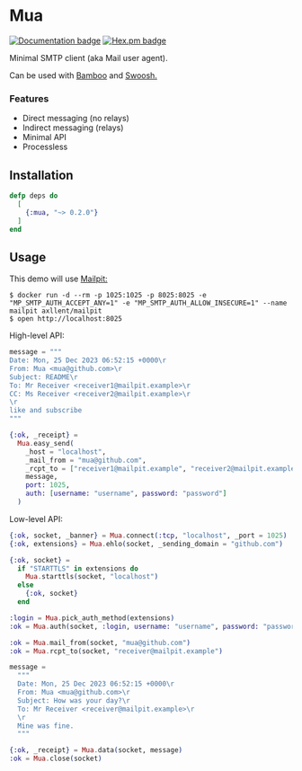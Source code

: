 # Mua

[![Documentation badge](https://img.shields.io/badge/Documentation-ff69b4)](https://hexdocs.pm/mua)
[![Hex.pm badge](https://img.shields.io/badge/Package%20on%20hex.pm-informational)](https://hex.pm/packages/mua)

Minimal SMTP client (aka Mail user agent).

Can be used with [Bamboo](https://github.com/ruslandoga/bamboo_mua) and [Swoosh.](https://hexdocs.pm/swoosh/Swoosh.Adapters.Mua.html)

### Features

- Direct messaging (no relays)
- Indirect messaging (relays)
- Minimal API
- Processless

## Installation

```elixir
defp deps do
  [
    {:mua, "~> 0.2.0"}
  ]
end
```

## Usage

This demo will use [Mailpit:](https://github.com/axllent/mailpit)

```console
$ docker run -d --rm -p 1025:1025 -p 8025:8025 -e "MP_SMTP_AUTH_ACCEPT_ANY=1" -e "MP_SMTP_AUTH_ALLOW_INSECURE=1" --name mailpit axllent/mailpit
$ open http://localhost:8025
```

High-level API:

```elixir
message = """
Date: Mon, 25 Dec 2023 06:52:15 +0000\r
From: Mua <mua@github.com>\r
Subject: README\r
To: Mr Receiver <receiver1@mailpit.example>\r
CC: Ms Receiver <receiver2@mailpit.example>\r
\r
like and subscribe
"""

{:ok, _receipt} =
  Mua.easy_send(
    _host = "localhost",
    _mail_from = "mua@github.com",
    _rcpt_to = ["receiver1@mailpit.example", "receiver2@mailpit.example"],
    message,
    port: 1025,
    auth: [username: "username", password: "password"]
  )
```

Low-level API:

```elixir
{:ok, socket, _banner} = Mua.connect(:tcp, "localhost", _port = 1025)
{:ok, extensions} = Mua.ehlo(socket, _sending_domain = "github.com")

{:ok, socket} =
  if "STARTTLS" in extensions do
    Mua.starttls(socket, "localhost")
  else
    {:ok, socket}
  end

:login = Mua.pick_auth_method(extensions)
:ok = Mua.auth(socket, :login, username: "username", password: "password")

:ok = Mua.mail_from(socket, "mua@github.com")
:ok = Mua.rcpt_to(socket, "receiver@mailpit.example")

message =
  """
  Date: Mon, 25 Dec 2023 06:52:15 +0000\r
  From: Mua <mua@github.com>\r
  Subject: How was your day?\r
  To: Mr Receiver <receiver@mailpit.example>\r
  \r
  Mine was fine.
  """

{:ok, _receipt} = Mua.data(socket, message)
:ok = Mua.close(socket)
```
